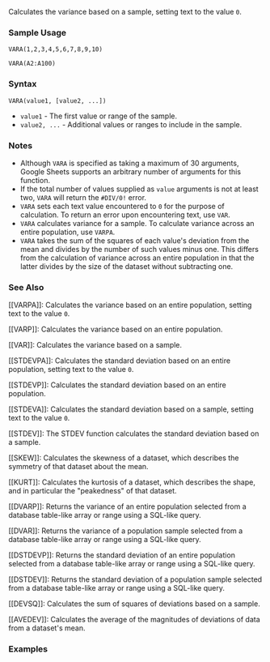 Calculates the variance based on a sample, setting text to the value `0`.

### Sample Usage

`VARA(1,2,3,4,5,6,7,8,9,10)`

`VARA(A2:A100)`

### Syntax

`VARA(value1, [value2, ...])`

* `value1` - The first value or range of the sample.
* `value2, ...` - Additional values or ranges to include in the sample.

### Notes

* Although `VARA` is specified as taking a maximum of 30 arguments, Google Sheets supports an arbitrary number of arguments for this function.
* If the total number of values supplied as `value` arguments is not at least two, `VARA` will return the `#DIV/0!` error.
* `VARA` sets each text value encountered to `0` for the purpose of calculation. To return an error upon encountering text, use `VAR`.
* `VARA` calculates variance for a sample. To calculate variance across an entire population, use `VARPA`.
* `VARA` takes the sum of the squares of each value's deviation from the mean and divides by the number of such values minus one. This differs from the calculation of variance across an entire population in that the latter divides by the size of the dataset without subtracting one.

### See Also

[[VARPA]]: Calculates the variance based on an entire population, setting text to the value `0`.

[[VARP]]: Calculates the variance based on an entire population.

[[VAR]]: Calculates the variance based on a sample.

[[STDEVPA]]: Calculates the standard deviation based on an entire population, setting text to the value `0`.

[[STDEVP]]: Calculates the standard deviation based on an entire population.

[[STDEVA]]: Calculates the standard deviation based on a sample, setting text to the value `0`.

[[STDEV]]: The STDEV function calculates the standard deviation based on a sample.

[[SKEW]]: Calculates the skewness of a dataset, which describes the symmetry of that dataset about the mean.

[[KURT]]: Calculates the kurtosis of a dataset, which describes the shape, and in particular the "peakedness" of that dataset.

[[DVARP]]: Returns the variance of an entire population selected from a database table-like array or range using a SQL-like query.

[[DVAR]]: Returns the variance of a population sample selected from a database table-like array or range using a SQL-like query.

[[DSTDEVP]]: Returns the standard deviation of an entire population selected from a database table-like array or range using a SQL-like query.

[[DSTDEV]]: Returns the standard deviation of a population sample selected from a database table-like array or range using a SQL-like query.

[[DEVSQ]]: Calculates the sum of squares of deviations based on a sample.

[[AVEDEV]]: Calculates the average of the magnitudes of deviations of data from a dataset's mean.

### Examples